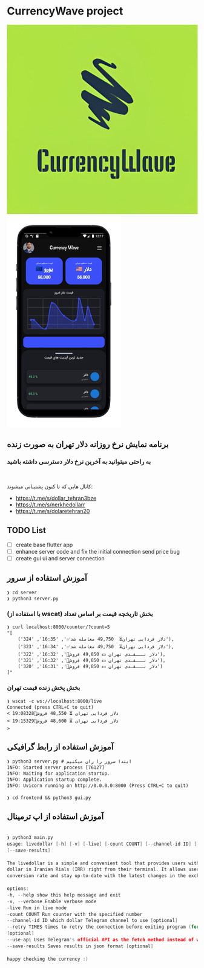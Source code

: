 # CurrencyWave project

<p float="left">
  <img src="images/logo.jpg" alt="view of the web app" height="500" width="600"/>
  <img src="images/mockup.png"  width="300" />
</p>

## برنامه نمایش نرخ روزانه دلار تهران به صورت زنده

### به راحتی میتوانید به آخرین نرخ دلار دسترسی داشته باشید

<br/>

کانال هایی که تا کنون پشتیبانی میشوند:

- https://t.me/s/dollar_tehran3bze
- https://t.me/s/nerkhedollarr
- https://t.me/s/dolaretehran20

## TODO List

- [ ] create base flutter app
- [ ] enhance server code and fix the initial connection send price bug
- [ ] create gui ui and server connection

## آموزش استفاده از سرور

```
❯ cd server
❯ python3 server.py
```

### (با استفاده از wscat) بخش تاریخچه قیمت بر اساس تعداد

```
❯ curl localhost:8000/counter/?count=5
"[
    ('دلار فردایی تهران⏳  49,750 معامله شد✅', '16:35', '324'),
    ('دلار فردایی تهران⏳  49,750 معامله شد✅', '16:34', '323'),
    ('دلار نـــقـدی تهران 💵 49,850 فروش🔴', '16:32', '322'),
    ('دلار نـــقـدی تهران 💵 49,850 فروش🔴', '16:32', '321'),
    ('دلار نـــقـدی تهران 💵 49,850 فروش🔴', '16:31', '320')
]"
```

### بخش پخش زنده قیمت تهران

```
❯ wscat -c ws://localhost:8000/live
Connected (press CTRL+C to quit)
< دلار فردایی تهران ⏳ 48,550 فروش🔴19:08328
< دلار فردایی تهران ⏳ 48,600 فروش🔴19:15329
>
```

## آموزش استفاده از رابط گرافیکی

```shell
❯ python3 server.py # ابتدا سرور را ران میکنیم
INFO: Started server process [76127]
INFO: Waiting for application startup.
INFO: Application startup complete.
INFO: Uvicorn running on http://0.0.0.0:8000 (Press CTRL+C to quit)

❯ cd frontend && python3 gui.py

```

## آموزش استفاده از اپ ترمینال

```c

❯ python3 main.py
usage: livedollar [-h] [-v] [-live] [-count COUNT] [--channel-id ID] [--retry TIMES] [--use-api]
[--save-results]

The livedollar is a simple and convenient tool that provides users with the live exchange rate of the US
dollar in Iranian Rials (IRR) right from their terminal. It allows users to quickly check the current
conversion rate and stay up-to-date with the latest changes in the exchange market.

options:
-h, --help show this help message and exit
-v, --verbose Enable verbose mode
-live Run in live mode
-count COUNT Run counter with the specified number
--channel-id ID which dollar Telegram channel to use [optional]
--retry TIMES times to retry the connection before exiting program (for slow networks default:5 )
[optional]
--use-api Uses Telegram's official API as the fetch method instead of web scrape [optional]
--save-results Saves results in json format [optional]

happy checking the currency :)

```
